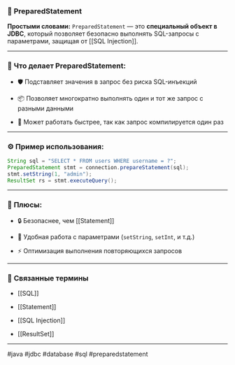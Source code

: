 ### 📄 **PreparedStatement**

**Простыми словами:** `PreparedStatement` — это **специальный объект в JDBC**, который позволяет безопасно выполнять SQL-запросы с параметрами, защищая от [[SQL Injection]].

---

### 🧩 **Что делает PreparedStatement:**

- 🛡️ Подставляет значения в запрос без риска SQL-инъекций
    
- 📦 Позволяет многократно выполнять один и тот же запрос с разными данными
    
- 🚀 Может работать быстрее, так как запрос компилируется один раз
    

---

### ⚙️ **Пример использования:**

```java
String sql = "SELECT * FROM users WHERE username = ?";
PreparedStatement stmt = connection.prepareStatement(sql);
stmt.setString(1, "admin");
ResultSet rs = stmt.executeQuery();
```

---

### 🧠 **Плюсы:**

- 🔒 Безопаснее, чем [[Statement]]
    
- 🔄 Удобная работа с параметрами (`setString`, `setInt`, и т.д.)
    
- ⚡ Оптимизация выполнения повторяющихся запросов
    

---

### 🔗 **Связанные термины**

- [[SQL]]
    
- [[Statement]]
    
- [[SQL Injection]]
    
- [[ResultSet]]
    

---

#java #jdbc #database #sql #preparedstatement